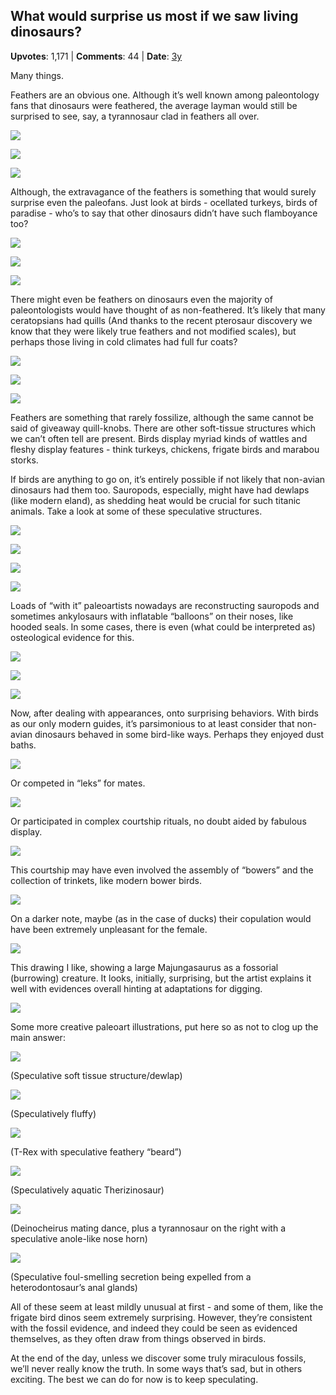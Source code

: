 ## What would surprise us most if we saw living dinosaurs?
    
**Upvotes**: 1,171 | **Comments**: 44 | **Date**: [3y](https://www.quora.com/What-would-surprise-us-most-if-we-saw-living-dinosaurs/answer/Gary-Meaney)

Many things.

Feathers are an obvious one. Although it’s well known among paleontology fans that dinosaurs were feathered, the average layman would still be surprised to see, say, a tyrannosaur clad in feathers all over.

![](https://qph.fs.quoracdn.net/main-qimg-6ab6ca06c60214d12651301f76f53c14-lq)

![](https://qph.fs.quoracdn.net/main-qimg-680ba5c240f7b19a6758cdf64cc25d48-lq)

![](https://qph.fs.quoracdn.net/main-qimg-ec9d0d3ad85f27a4dd0f726a816f81a7-lq)

Although, the extravagance of the feathers is something that would surely surprise even the paleofans. Just look at birds - ocellated turkeys, birds of paradise - who’s to say that other dinosaurs didn’t have such flamboyance too?

![](https://qph.fs.quoracdn.net/main-qimg-73af5c122977bafce3462dc3e584987d)

![](https://qph.fs.quoracdn.net/main-qimg-8ed1a56e48f6d5c016d48e05c33ef768-lq)

![](https://qph.fs.quoracdn.net/main-qimg-a761d2bcaafecf243a65b9ceb82babd3.webp)

There might even be feathers on dinosaurs even the majority of paleontologists would have thought of as non-feathered. It’s likely that many ceratopsians had quills (And thanks to the recent pterosaur discovery we know that they were likely true feathers and not modified scales), but perhaps those living in cold climates had full fur coats?

![](https://qph.fs.quoracdn.net/main-qimg-1919e136650e3cfaa88b3a144374add5-lq)

![](https://qph.fs.quoracdn.net/main-qimg-749acbe575f13b164ee129f8f8eb7001-lq)

![](https://qph.fs.quoracdn.net/main-qimg-7dbb7f95e0e34a38cc23c59cad199939-lq)

Feathers are something that rarely fossilize, although the same cannot be said of giveaway quill-knobs. There are other soft-tissue structures which we can’t often tell are present. Birds display myriad kinds of wattles and fleshy display features - think turkeys, chickens, frigate birds and marabou storks.

If birds are anything to go on, it’s entirely possible if not likely that non-avian dinosaurs had them too. Sauropods, especially, might have had dewlaps (like modern eland), as shedding heat would be crucial for such titanic animals. Take a look at some of these speculative structures.

![](https://qph.fs.quoracdn.net/main-qimg-bd5d72199ab22c08a62247eab5a397f0-lq)

![](https://qph.fs.quoracdn.net/main-qimg-24e0a9eefb3af69d70f8723a8340fa5e-lq)

![](https://qph.fs.quoracdn.net/main-qimg-e1c39c8e18ea49ca70d2a2ed8e0d0207-lq)

![](https://qph.fs.quoracdn.net/main-qimg-d861fd8e8109ffcd2515f0452cf2a611-lq)

Loads of “with it” paleoartists nowadays are reconstructing sauropods and sometimes ankylosaurs with inflatable “balloons” on their noses, like hooded seals. In some cases, there is even (what could be interpreted as) osteological evidence for this.

![](https://qph.fs.quoracdn.net/main-qimg-089f2b9c2b99c5eb578cb427fb753113-lq)

![](https://qph.fs.quoracdn.net/main-qimg-c4ffa22bdd79fc3a81709b4931bd9718-lq)

![](https://qph.fs.quoracdn.net/main-qimg-f5a5e6a275ffefdddacca124087797ca-lq)

Now, after dealing with appearances, onto surprising behaviors. With birds as our only modern guides, it’s parsimonious to at least consider that non-avian dinosaurs behaved in some bird-like ways. Perhaps they enjoyed dust baths.

![](https://qph.fs.quoracdn.net/main-qimg-be8eb29e691602c491222b7606ecbfc0-lq)

Or competed in “leks” for mates.

![](https://qph.fs.quoracdn.net/main-qimg-7b47a3879c89ab73e921e73a9b3e6a76-lq)

Or participated in complex courtship rituals, no doubt aided by fabulous display.

![](https://qph.fs.quoracdn.net/main-qimg-0dda8abb1af856699165a4471ad1b13d-lq)

This courtship may have even involved the assembly of “bowers” and the collection of trinkets, like modern bower birds.

![](https://qph.fs.quoracdn.net/main-qimg-af100f7b5f0e27444c6b820e400d01cd-lq)

On a darker note, maybe (as in the case of ducks) their copulation would have been extremely unpleasant for the female.

![](https://qph.fs.quoracdn.net/main-qimg-2d693c49a7654f6cf86dc06a05fefe6c-lq)

This drawing I like, showing a large Majungasaurus as a fossorial (burrowing) creature. It looks, initially, surprising, but the artist explains it well with evidences overall hinting at adaptations for digging.

![](https://qph.fs.quoracdn.net/main-qimg-7ae087d45e1b3c3521d83f312e628ce0-lq)

Some more creative paleoart illustrations, put here so as not to clog up the main answer:

![](https://qph.fs.quoracdn.net/main-qimg-b67ef05954eb486d5e23a422cb27c5fb-lq)

(Speculative soft tissue structure/dewlap)

![](https://qph.fs.quoracdn.net/main-qimg-447bb8a1ef5f545946b56eddae1ccfd9-lq)

(Speculatively fluffy)

![](https://qph.fs.quoracdn.net/main-qimg-f22155b45857b76be82899c5377f6a86-lq)

(T-Rex with speculative feathery “beard”)

![](https://qph.fs.quoracdn.net/main-qimg-97b8dc9629bb13f738bf33127016f3a6-lq)

(Speculatively aquatic Therizinosaur)

![](https://qph.fs.quoracdn.net/main-qimg-db1006546bd235c8f3aa9e0f8ac0471b-lq)

(Deinocheirus mating dance, plus a tyrannosaur on the right with a speculative anole-like nose horn)

![](https://qph.fs.quoracdn.net/main-qimg-a11efc69142fc0f4b28681eb300523db-lq)

(Speculative foul-smelling secretion being expelled from a heterodontosaur’s anal glands)

All of these seem at least mildly unusual at first - and some of them, like the frigate bird dinos seem extremely surprising. However, they’re consistent with the fossil evidence, and indeed they could be seen as evidenced themselves, as they often draw from things observed in birds.

At the end of the day, unless we discover some truly miraculous fossils, we’ll never really know the truth. In some ways that’s sad, but in others exciting. The best we can do for now is to keep speculating.

